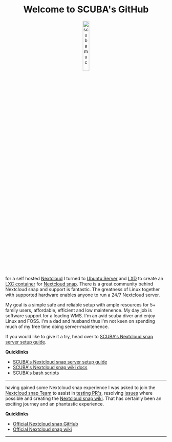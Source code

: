 <h1 align="center">Welcome to SCUBA's GitHub</h1>

<p align="center" width="100%">
    <img width="20%" src="https://avatars.githubusercontent.com/u/54933878?s=400&u=31132eb8a567528f005143a0d339174848a06df8&v=4" alt="scubamuc">
</p>

for a self hosted [Nextcloud](https://nextcloud.com/) I turned to [Ubuntu Server](https://ubuntu.com/download/server) and [LXD](https://canonical.com/lxd) to create an [LXC container](https://documentation.ubuntu.com/lxd/en/latest/explanation/lxd_lxc/) for [Nextcloud snap](https://github.com/nextcloud-snap/nextcloud-snap). There is a great community behind Nextcloud snap and support is fantastic. The greatness of Linux together with supported hardware enables anyone to run a 24/7 Nextcloud server. 

My goal is a simple safe and reliable setup with ample resources for 5+ family users, affordable, efficient and low maintenence. My day job is software support for a leading WMS. I'm an avid scuba diver and enjoy Linux and FOSS. I'm a dad and husband thus I'm not keen on spending much of my free time doing server-maintenence.

If you would like to give it a try, head over to [SCUBA's Nextcloud snap server setup guide](https://github.com/scubamuc/scubamuc.github.io).

**Quicklinks**
* [SCUBA's Nextcloud snap server setup guide](https://github.com/scubamuc/scubamuc.github.io)
* [SCUBA's Nextcloud snap wiki docs](https://github.com/scubamuc/scubamuc.github.io/tree/scubamuc/wiki-md)
* [SCUBA's bash scripts](https://github.com/scubamuc/scubamuc.github.io/tree/scubamuc/bash-scripts)

---

having gained some Nextcloud snap experience I was asked to join the [Nextcloud snap Team](https://github.com/nextcloud-snap) to assist in [testing PR's](https://github.com/nextcloud-snap/nextcloud-snap/wiki/Develop-and-contribute#testing-pull-requests), resolving [issues](https://github.com/nextcloud-snap/nextcloud-snap/issues) where possible and creating the [Nextcloud snap wiki](https://github.com/nextcloud-snap/nextcloud-snap/wiki). That has certainly been an exciting journey and an phantastic experience. 

**Quicklinks**
* [Official Nextcloud snap GitHub](https://github.com/nextcloud-snap/nextcloud-snap)
* [Official Nextcloud snap wiki](https://github.com/nextcloud-snap/nextcloud-snap/wiki)

---
